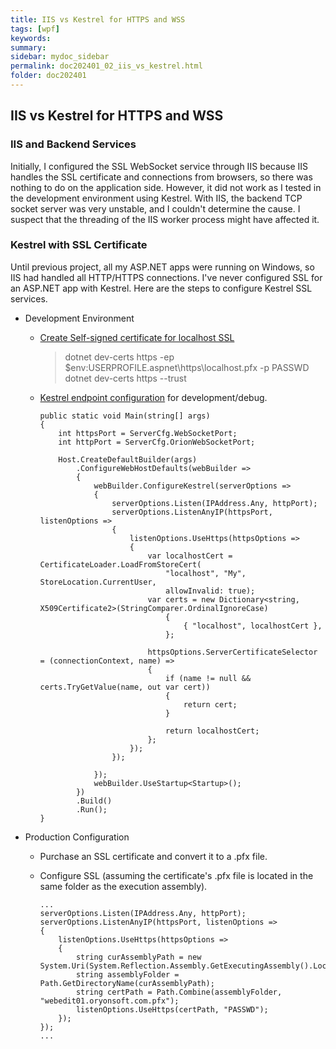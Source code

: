 ```yaml
---
title: IIS vs Kestrel for HTTPS and WSS
tags: [wpf]
keywords:
summary: 
sidebar: mydoc_sidebar
permalink: doc202401_02_iis_vs_kestrel.html
folder: doc202401
---
```


## IIS vs Kestrel for HTTPS and WSS

### IIS and Backend Services

Initially, I configured the SSL WebSocket service through IIS because IIS handles the SSL certificate and connections from browsers, so there was nothing to do on the application side. However, it did not work as I tested in the development environment using Kestrel. With IIS, the backend TCP socket server was very unstable, and I couldn't determine the cause. I suspect that the threading of the IIS worker process might have affected it.

### Kestrel with SSL Certificate

Until previous project, all my ASP.NET apps were running on Windows, so IIS had handled all HTTP/HTTPS connections. I've never configured SSL for an ASP.NET app with Kestrel. Here are the steps to configure Kestrel SSL services.

- Development Environment

    - [Create Self-signed certificate for localhost SSL](https://learn.microsoft.com/en-us/dotnet/core/additional-tools/self-signed-certificates-guide#create-a-self-signed-certificate)
        > dotnet dev-certs https -ep $env:USERPROFILE\.aspnet\https\localhost.pfx -p PASSWD<br/>
        > dotnet dev-certs https --trust
    - [Kestrel endpoint configuration](https://learn.microsoft.com/en-us/aspnet/core/fundamentals/servers/kestrel/endpoints?view=aspnetcore-8.0) for development/debug.
        
        ```CSharp
        public static void Main(string[] args)
        {
            int httpsPort = ServerCfg.WebSocketPort;
            int httpPort = ServerCfg.OrionWebSocketPort;

            Host.CreateDefaultBuilder(args)
                .ConfigureWebHostDefaults(webBuilder =>
                {
                    webBuilder.ConfigureKestrel(serverOptions =>
                    {
                        serverOptions.Listen(IPAddress.Any, httpPort);
                        serverOptions.ListenAnyIP(httpsPort, listenOptions =>
                        {
                            listenOptions.UseHttps(httpsOptions =>
                            {
                                var localhostCert = CertificateLoader.LoadFromStoreCert(
                                    "localhost", "My", StoreLocation.CurrentUser,
                                    allowInvalid: true);
                                var certs = new Dictionary<string, X509Certificate2>(StringComparer.OrdinalIgnoreCase)
                                    {
                                        { "localhost", localhostCert },
                                    };

                                httpsOptions.ServerCertificateSelector = (connectionContext, name) =>
                                {
                                    if (name != null && certs.TryGetValue(name, out var cert))
                                    {
                                        return cert;
                                    }

                                    return localhostCert;
                                };
                            });
                        });

                    });
                    webBuilder.UseStartup<Startup>();
                })
                .Build()
                .Run();
        }
        ```


- Production Configuration

    - Purchase an SSL certificate and convert it to a .pfx file.

    - Configure SSL (assuming the certificate's .pfx file is located in the same folder as the execution assembly).
    
        ```CSharp
        ...
        serverOptions.Listen(IPAddress.Any, httpPort);
        serverOptions.ListenAnyIP(httpsPort, listenOptions =>
        {
            listenOptions.UseHttps(httpsOptions =>
            {
                string curAssemblyPath = new System.Uri(System.Reflection.Assembly.GetExecutingAssembly().Location).LocalPath;
                string assemblyFolder = Path.GetDirectoryName(curAssemblyPath);
                string certPath = Path.Combine(assemblyFolder, "webedit01.oryonsoft.com.pfx");
                listenOptions.UseHttps(certPath, "PASSWD");
            });
        });
        ...
        ```
